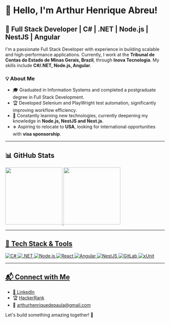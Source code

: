 # 👋 Hello, I'm Arthur Henrique Abreu!

## 🚀 Full Stack Developer | C# | .NET | Node.js | NestJS | Angular

I'm a passionate Full Stack Developer with experience in building scalable and high-performance applications. Currently, I work at the **Tribunal de Contas do Estado de Minas Gerais, Brazil**, through **Inova Tecnologia**. My skills include **C#/.NET, Node.js, Angular**.

### 💡 About Me
- 🎓 Graduated in Information Systems and completed a postgraduate degree in Full Stack Development.
- 🏆 Developed Selenium and PlayWright test automation, significantly improving workflow efficiency.
- 🌱 Constantly learning new technologies, currently deepening my knowledge in **Node.js, NestJS and Next.js**.
- ✈️ Aspiring to relocate to **USA**, looking for international opportunities with **visa sponsorship**.

---

## 📊 GitHub Stats
<div>
  <a href="https://github.com/arthurhpabreu">
  <img height="180em" src="https://github-readme-stats.vercel.app/api?username=arthurhpabreu&show_icons=true&theme=monokai&include_all_commits=true&count_private=true">
  <img height="180em" src="https://github-readme-stats.vercel.app/api/top-langs/?username=arthurhpabreu&layout=compact&langs_count=8&theme=monokai">
</div>

---

## 🔧 Tech Stack & Tools

![C#](https://img.shields.io/badge/C%23-239120?style=for-the-badge&logo=c-sharp&logoColor=white)
![.NET](https://img.shields.io/badge/.NET-512BD4?style=for-the-badge&logo=dotnet&logoColor=white)
![Node.js](https://img.shields.io/badge/Node.js-43853D?style=for-the-badge&logo=node.js&logoColor=white)
![React](https://img.shields.io/badge/React-20232A?style=for-the-badge&logo=react&logoColor=61DAFB)
![Angular](https://img.shields.io/badge/Angular-DD0031?style=for-the-badge&logo=angular&logoColor=white)
![NestJS](https://img.shields.io/badge/NestJS-E0234E?style=for-the-badge&logo=nestjs&logoColor=white)
![GitLab](https://img.shields.io/badge/GitLab-FC6D26?style=for-the-badge&logo=gitlab&logoColor=white)
![xUnit](https://img.shields.io/badge/xUnit-5B4638?style=for-the-badge&logo=.net&logoColor=white)

---

## 📬 Connect with Me
- 🔗 [LinkedIn](https://www.linkedin.com/in/arthur-henrique-abreu/)
- 🏆 [HackerRank](https://www.hackerrank.com/profile/arthurhenriqued1)
- 📧 arthurhenriquedepaula@gmail.com

Let's build something amazing together! 🚀
